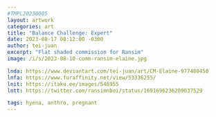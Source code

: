 ```yaml
---
#TMPL20230005
layout: artwork
categories: art
title: "Balance Challenge: Expert"
date: 2023-08-17 08:12:00 -0300
author: tei-juan
excerpt: "Flat shaded commission for Ransim"
image: /i/s/2023-08-10-comm-ransim-elaine.jpg

lnda: https://www.deviantart.com/tei-juan/art/CM-Elaine-977480450
lnfa: https://www.furaffinity.net/view/53336255/
lnit: https://itaku.ee/images/546955
lntt: https://twitter.com/ransimnboi/status/1691696236209037529

tags: hyena, anthro, pregnant
---
```

